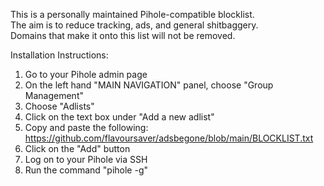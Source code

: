 This is a personally maintained Pihole-compatible blocklist.  
The aim is to reduce tracking, ads, and general shitbaggery.  
Domains that make it onto this list will not be removed.  

Installation Instructions:  
1. Go to your Pihole admin page  
2. On the left hand "MAIN NAVIGATION" panel, choose "Group Management"  
3. Choose "Adlists"  
4. Click on the text box under "Add a new adlist"  
5. Copy and paste the following: https://github.com/flavoursaver/adsbegone/blob/main/BLOCKLIST.txt  
6. Click on the "Add" button  
7. Log on to your Pihole via SSH  
8. Run the command "pihole -g"  

